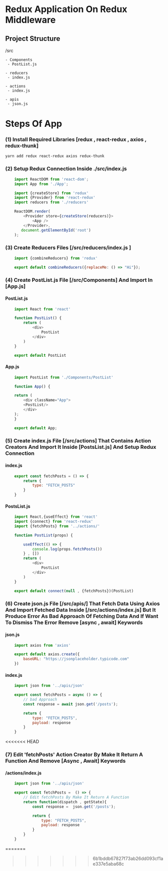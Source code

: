 # Redux Application On Redux Middleware

## Project Structure

/src

    - Components
     - PostList.js

    - reducers
     - index.js

    - actions
     - index.js

    - apis
     - json.js


# Steps Of App

### (1) Install Required Libraries [redux , react-redux , axios , redux-thunk]

    yarn add redux react-redux axios redux-thunk
    
### (2) Setup Redux Connection Inside ./src/index.js

```js
    import ReactDOM from 'react-dom';
    import App from './App';

    import {createStore} from 'redux'
    import {Provider} from 'react-redux'
    import reducers from './reducers'

    ReactDOM.render(
        <Provider store={createStore(reducers)}>
            <App />
        </Provider>, 
       document.getElementById('root')
    );
```
### (3) Create Reducers Files [/src/reducers/index.js ]

```js
    import {combineReducers} from 'redux'

    export default combineReducers({replaceMe: () => "Hi"});
```

### (4) Create PostList.js File [/src/Components] And Import In [App.js]

#### PostList.js
```js
    import React from 'react'

    function PostList() {
        return (
            <div>
                PostList
            </div>
        )
    }

    export default PostList
```

#### App.js
```js
    import PostList from './Components/PostList'

    function App() {

    return (
        <div className="App">
        <PostList/>
        </div>
    );
    }

    export default App;
```

### (5) Create index.js File [/src/actions] That Contains Action Creators And Import It Inside [PostsList.js] And Setup Redux Connection

#### index.js
```js
    export const fetchPosts = () => {
        return {
            type: "FETCH_POSTS"
        }
    }
```

#### PostsList.js
```js
    import React,{useEffect} from 'react'
    import {connect} from 'react-redux'
    import {fetchPosts} from '../actions/'

    function PostList(props) {

        useEffect(() => {
            console.log(props.fetchPosts())
        } , [])
        return (
            <div>
                PostList
            </div>
        )
    }

    export default connect(null , {fetchPosts})(PostList)
```

### (6) Create json.js File [/src/apis/] That Fetch Data Using Axios And Import Fetched Data Inside [/src/actions/index.js] But It Produce Error As Bad Approach Of Fetching Data And If Want To Dismiss The Error Remove [async , await] Keywords

#### json.js
```js
    import axios from 'axios'

    export default axios.create({
        baseURL: "https://jsonplaceholder.typicode.com"
    })
```

#### index.js
```js
    import json from '../apis/json'

    export const fetchPosts = async () => {
        // bad Approach
        const response = await json.get('/posts');

        return {
            type: "FETCH_POSTS",
            payload: response
        }
    }
```
<<<<<<< HEAD

### (7) Edit 'fetchPosts' Action Creator By Make It Return A Function And Remove [Async , Await] Keywords

#### /actions/index.js
```js
    import json from '../apis/json'

    export const fetchPosts =  () => {
        // Edit fetchPosts By Make It Return A Function
        return function(dispatch , getState){
            const response =  json.get('/posts');

            return {
                type: "FETCH_POSTS",
                payload: response
            }
        }
    }
```
=======
>>>>>>> 6b1bddb67827f73ab26dd093cf1ae337e5aba68c
